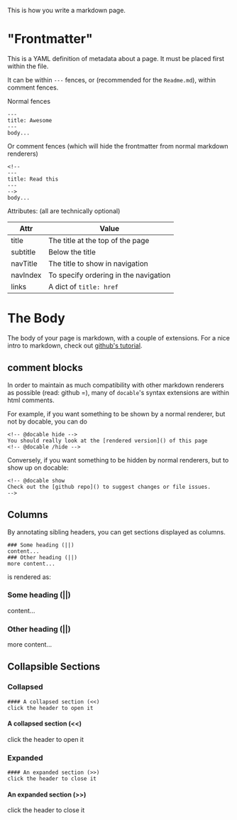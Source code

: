 <!--
---

type: page
title: Writing


---
-->

This is how you write a markdown page.

# "Frontmatter"

This is a YAML definition of metadata about a page. It must be placed first within the file.

It can be within `---` fences, or (recommended for the `Readme.md`), within comment fences.

Normal fences
```
---
title: Awesome
---
body...
```

Or comment fences (which will hide the frontmatter from normal markdown renderers)
```
<!--
---
title: Read this
---
-->
body...
```

Attributes: (all are technically optional)

Attr|Value
-|-
title|The title at the top of the page
subtitle|Below the title
navTitle|The title to show in navigation
navIndex|To specify ordering in the navigation
links|A dict of `title: href`

# The Body

The body of your page is markdown, with a couple of extensions. For a nice intro to markdown, check out [github's tutorial](https://help.github.com/articles/markdown-basics/).

## comment blocks

In order to maintain as much compatibility with other markdown renderers as possible (read: github =), many of `docable`'s syntax extensions are within html comments.

For example, if you want something to be shown by a normal renderer, but not by docable, you can do

```
<!-- @docable hide -->
You should really look at the [rendered version]() of this page
<!-- @docable /hide -->
```

Conversely, if you want something to be hidden by normal renderers, but to show up on docable:

```
<!-- @docable show
Check out the [github repo]() to suggest changes or file issues.
-->
```

## Columns
By annotating sibling headers, you can get sections displayed as columns.

```
### Some heading (||)
content...
### Other heading (||)
more content...
```

is rendered as:
### Some heading (||)
content...
### Other heading (||)
more content...

## Collapsible Sections

### Collapsed

```
#### A collapsed section (<<)
click the header to open it
```

#### A collapsed section (<<)
click the header to open it

### Expanded

```
#### An expanded section (>>)
click the header to close it
```

#### An expanded section (>>)
click the header to close it


